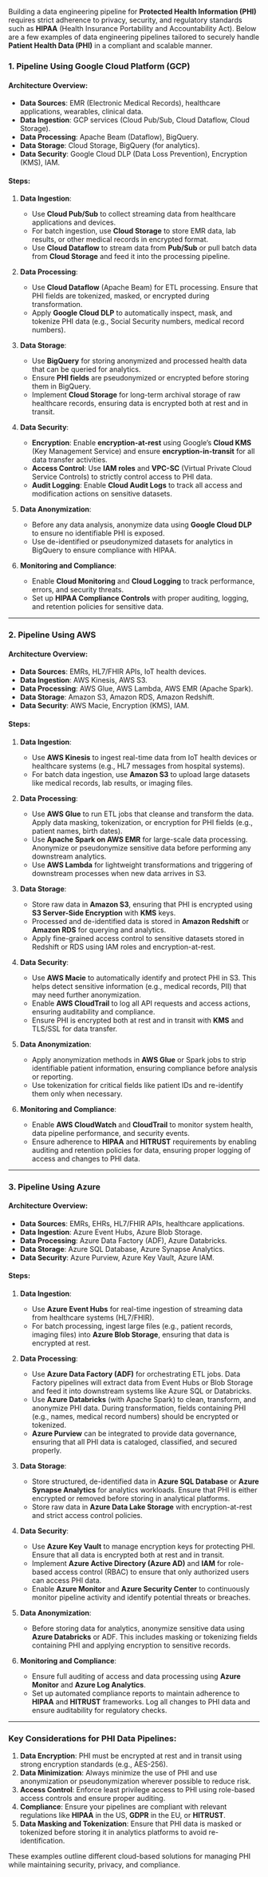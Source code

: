 Building a data engineering pipeline for **Protected Health Information (PHI)** requires strict adherence to privacy, security, and regulatory standards such as **HIPAA** (Health Insurance Portability and Accountability Act). Below are a few examples of data engineering pipelines tailored to securely handle **Patient Health Data (PHI)** in a compliant and scalable manner.

### 1. **Pipeline Using Google Cloud Platform (GCP)**

#### **Architecture Overview**:
- **Data Sources**: EMR (Electronic Medical Records), healthcare applications, wearables, clinical data.
- **Data Ingestion**: GCP services (Cloud Pub/Sub, Cloud Dataflow, Cloud Storage).
- **Data Processing**: Apache Beam (Dataflow), BigQuery.
- **Data Storage**: Cloud Storage, BigQuery (for analytics).
- **Data Security**: Google Cloud DLP (Data Loss Prevention), Encryption (KMS), IAM.

#### **Steps**:

1. **Data Ingestion**:
   - Use **Cloud Pub/Sub** to collect streaming data from healthcare applications and devices.
   - For batch ingestion, use **Cloud Storage** to store EMR data, lab results, or other medical records in encrypted format.
   - Use **Cloud Dataflow** to stream data from **Pub/Sub** or pull batch data from **Cloud Storage** and feed it into the processing pipeline.

2. **Data Processing**:
   - Use **Cloud Dataflow** (Apache Beam) for ETL processing. Ensure that PHI fields are tokenized, masked, or encrypted during transformation.
   - Apply **Google Cloud DLP** to automatically inspect, mask, and tokenize PHI data (e.g., Social Security numbers, medical record numbers).

3. **Data Storage**:
   - Use **BigQuery** for storing anonymized and processed health data that can be queried for analytics.
   - Ensure **PHI fields** are pseudonymized or encrypted before storing them in BigQuery.
   - Implement **Cloud Storage** for long-term archival storage of raw healthcare records, ensuring data is encrypted both at rest and in transit.

4. **Data Security**:
   - **Encryption**: Enable **encryption-at-rest** using Google’s **Cloud KMS** (Key Management Service) and ensure **encryption-in-transit** for all data transfer activities.
   - **Access Control**: Use **IAM roles** and **VPC-SC** (Virtual Private Cloud Service Controls) to strictly control access to PHI data.
   - **Audit Logging**: Enable **Cloud Audit Logs** to track all access and modification actions on sensitive datasets.

5. **Data Anonymization**:
   - Before any data analysis, anonymize data using **Google Cloud DLP** to ensure no identifiable PHI is exposed.
   - Use de-identified or pseudonymized datasets for analytics in BigQuery to ensure compliance with HIPAA.

6. **Monitoring and Compliance**:
   - Enable **Cloud Monitoring** and **Cloud Logging** to track performance, errors, and security threats.
   - Set up **HIPAA Compliance Controls** with proper auditing, logging, and retention policies for sensitive data.

---

### 2. **Pipeline Using AWS**

#### **Architecture Overview**:
- **Data Sources**: EMRs, HL7/FHIR APIs, IoT health devices.
- **Data Ingestion**: AWS Kinesis, AWS S3.
- **Data Processing**: AWS Glue, AWS Lambda, AWS EMR (Apache Spark).
- **Data Storage**: Amazon S3, Amazon RDS, Amazon Redshift.
- **Data Security**: AWS Macie, Encryption (KMS), IAM.

#### **Steps**:

1. **Data Ingestion**:
   - Use **AWS Kinesis** to ingest real-time data from IoT health devices or healthcare systems (e.g., HL7 messages from hospital systems).
   - For batch data ingestion, use **Amazon S3** to upload large datasets like medical records, lab results, or imaging files.

2. **Data Processing**:
   - Use **AWS Glue** to run ETL jobs that cleanse and transform the data. Apply data masking, tokenization, or encryption for PHI fields (e.g., patient names, birth dates).
   - Use **Apache Spark on AWS EMR** for large-scale data processing. Anonymize or pseudonymize sensitive data before performing any downstream analytics.
   - Use **AWS Lambda** for lightweight transformations and triggering of downstream processes when new data arrives in S3.

3. **Data Storage**:
   - Store raw data in **Amazon S3**, ensuring that PHI is encrypted using **S3 Server-Side Encryption** with **KMS** keys.
   - Processed and de-identified data is stored in **Amazon Redshift** or **Amazon RDS** for querying and analytics.
   - Apply fine-grained access control to sensitive datasets stored in Redshift or RDS using IAM roles and encryption-at-rest.

4. **Data Security**:
   - Use **AWS Macie** to automatically identify and protect PHI in S3. This helps detect sensitive information (e.g., medical records, PII) that may need further anonymization.
   - Enable **AWS CloudTrail** to log all API requests and access actions, ensuring auditability and compliance.
   - Ensure PHI is encrypted both at rest and in transit with **KMS** and TLS/SSL for data transfer.

5. **Data Anonymization**:
   - Apply anonymization methods in **AWS Glue** or Spark jobs to strip identifiable patient information, ensuring compliance before analysis or reporting.
   - Use tokenization for critical fields like patient IDs and re-identify them only when necessary.

6. **Monitoring and Compliance**:
   - Enable **AWS CloudWatch** and **CloudTrail** to monitor system health, data pipeline performance, and security events.
   - Ensure adherence to **HIPAA** and **HITRUST** requirements by enabling auditing and retention policies for data, ensuring proper logging of access and changes to PHI data.

---

### 3. **Pipeline Using Azure**

#### **Architecture Overview**:
- **Data Sources**: EMRs, EHRs, HL7/FHIR APIs, healthcare applications.
- **Data Ingestion**: Azure Event Hubs, Azure Blob Storage.
- **Data Processing**: Azure Data Factory (ADF), Azure Databricks.
- **Data Storage**: Azure SQL Database, Azure Synapse Analytics.
- **Data Security**: Azure Purview, Azure Key Vault, Azure IAM.

#### **Steps**:

1. **Data Ingestion**:
   - Use **Azure Event Hubs** for real-time ingestion of streaming data from healthcare systems (HL7/FHIR).
   - For batch processing, ingest large files (e.g., patient records, imaging files) into **Azure Blob Storage**, ensuring that data is encrypted at rest.

2. **Data Processing**:
   - Use **Azure Data Factory (ADF)** for orchestrating ETL jobs. Data Factory pipelines will extract data from Event Hubs or Blob Storage and feed it into downstream systems like Azure SQL or Databricks.
   - Use **Azure Databricks** (with Apache Spark) to clean, transform, and anonymize PHI data. During transformation, fields containing PHI (e.g., names, medical record numbers) should be encrypted or tokenized.
   - **Azure Purview** can be integrated to provide data governance, ensuring that all PHI data is cataloged, classified, and secured properly.

3. **Data Storage**:
   - Store structured, de-identified data in **Azure SQL Database** or **Azure Synapse Analytics** for analytics workloads. Ensure that PHI is either encrypted or removed before storing in analytical platforms.
   - Store raw data in **Azure Data Lake Storage** with encryption-at-rest and strict access control policies.

4. **Data Security**:
   - Use **Azure Key Vault** to manage encryption keys for protecting PHI. Ensure that all data is encrypted both at rest and in transit.
   - Implement **Azure Active Directory (Azure AD)** and **IAM** for role-based access control (RBAC) to ensure that only authorized users can access PHI data.
   - Enable **Azure Monitor** and **Azure Security Center** to continuously monitor pipeline activity and identify potential threats or breaches.

5. **Data Anonymization**:
   - Before storing data for analytics, anonymize sensitive data using **Azure Databricks** or ADF. This includes masking or tokenizing fields containing PHI and applying encryption to sensitive records.

6. **Monitoring and Compliance**:
   - Ensure full auditing of access and data processing using **Azure Monitor** and **Azure Log Analytics**.
   - Set up automated compliance reports to maintain adherence to **HIPAA** and **HITRUST** frameworks. Log all changes to PHI data and ensure auditability for regulatory checks.

---

### Key Considerations for PHI Data Pipelines:
1. **Data Encryption**: PHI must be encrypted at rest and in transit using strong encryption standards (e.g., AES-256).
2. **Data Minimization**: Always minimize the use of PHI and use anonymization or pseudonymization wherever possible to reduce risk.
3. **Access Control**: Enforce least privilege access to PHI using role-based access controls and ensure proper auditing.
4. **Compliance**: Ensure your pipelines are compliant with relevant regulations like **HIPAA** in the US, **GDPR** in the EU, or **HITRUST**.
5. **Data Masking and Tokenization**: Ensure that PHI data is masked or tokenized before storing it in analytics platforms to avoid re-identification.

These examples outline different cloud-based solutions for managing PHI while maintaining security, privacy, and compliance.